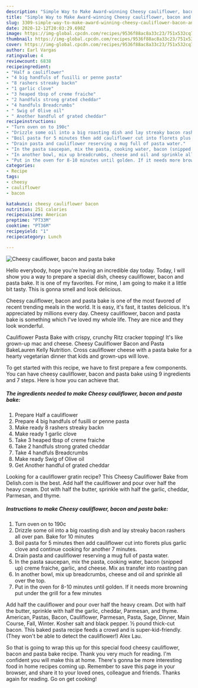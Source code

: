 ```yaml
---
description: "Simple Way to Make Award-winning Cheesy cauliflower, bacon and pasta bake"
title: "Simple Way to Make Award-winning Cheesy cauliflower, bacon and pasta bake"
slug: 3309-simple-way-to-make-award-winning-cheesy-cauliflower-bacon-and-pasta-bake
date: 2020-12-12T20:03:29.698Z
image: https://img-global.cpcdn.com/recipes/9536f88ac8a33c23/751x532cq70/cheesy-cauliflower-bacon-and-pasta-bake-recipe-main-photo.jpg
thumbnail: https://img-global.cpcdn.com/recipes/9536f88ac8a33c23/751x532cq70/cheesy-cauliflower-bacon-and-pasta-bake-recipe-main-photo.jpg
cover: https://img-global.cpcdn.com/recipes/9536f88ac8a33c23/751x532cq70/cheesy-cauliflower-bacon-and-pasta-bake-recipe-main-photo.jpg
author: Earl Vargas
ratingvalue: 4
reviewcount: 6838
recipeingredient:
- "Half a cauliflower"
- "4 big handfuls of fusilli or penne pasta"
- "8 rashers streaky backn"
- "1 garlic clove"
- "3 heaped tbsp of creme fraiche"
- "2 handfuls strong grated cheddar"
- "4 handfuls Breadcrumbs"
- " Swig of Olive oil"
- " Another handful of grated cheddar"
recipeinstructions:
- "Turn oven on to 190c"
- "Drizzle some oil into a big roasting dish and lay streaky bacon rashers all over pan. Bake for 10 minutes"
- "Boil pasta for 5 minutes then add cauliflower cut into florets plus garlic clove and continue cooking for another 7 minutes."
- "Drain pasta and cauliflower reserving a mug full of pasta water."
- "In the pasta saucepan, mix the pasta, cooking water, bacon (snipped up) creme fraiche, garlic, and cheese. Mix as transfer into roasting pan"
- "In another bowl, mix up breadcrumbs, cheese and oil and sprinkle all over the top."
- "Put in the oven for 8-10 minutes until golden. If it needs more browning put under the grill for a few minutes"
categories:
- Recipe
tags:
- cheesy
- cauliflower
- bacon

katakunci: cheesy cauliflower bacon 
nutrition: 251 calories
recipecuisine: American
preptime: "PT33M"
cooktime: "PT36M"
recipeyield: "1"
recipecategory: Lunch

---
```



![Cheesy cauliflower, bacon and pasta bake](https://img-global.cpcdn.com/recipes/9536f88ac8a33c23/751x532cq70/cheesy-cauliflower-bacon-and-pasta-bake-recipe-main-photo.jpg)

Hello everybody, hope you're having an incredible day today. Today, I will show you a way to prepare a special dish, cheesy cauliflower, bacon and pasta bake. It is one of my favorites. For mine, I am going to make it a little bit tasty. This is gonna smell and look delicious.

Cheesy cauliflower, bacon and pasta bake is one of the most favored of recent trending meals in the world. It is easy, it's fast, it tastes delicious. It's appreciated by millions every day. Cheesy cauliflower, bacon and pasta bake is something which I've loved my whole life. They are nice and they look wonderful.

Cauliflower Pasta Bake with crispy, crunchy Ritz cracker topping! It&#39;s like grown-up mac and cheese. Cheesy Cauliflower Bacon and Pasta BakeLauren Kelly Nutrition. Cross cauliflower cheese with a pasta bake for a hearty vegetarian dinner that kids and grown-ups will love.


To get started with this recipe, we have to first prepare a few components. You can have cheesy cauliflower, bacon and pasta bake using 9 ingredients and 7 steps. Here is how you can achieve that.

<!--inarticleads1-->

##### The ingredients needed to make Cheesy cauliflower, bacon and pasta bake:

1. Prepare Half a cauliflower
1. Prepare 4 big handfuls of fusilli or penne pasta
1. Make ready 8 rashers streaky backn
1. Make ready 1 garlic clove
1. Take 3 heaped tbsp of creme fraiche
1. Take 2 handfuls strong grated cheddar
1. Take 4 handfuls Breadcrumbs
1. Make ready  Swig of Olive oil
1. Get  Another handful of grated cheddar


Looking for a cauliflower gratin recipe? This Cheesy Cauliflower Bake from Delish.com is the best. Add half the cauliflower and pour over half the heavy cream. Dot with half the butter, sprinkle with half the garlic, cheddar, Parmesan, and thyme. 

<!--inarticleads2-->

##### Instructions to make Cheesy cauliflower, bacon and pasta bake:

1. Turn oven on to 190c
1. Drizzle some oil into a big roasting dish and lay streaky bacon rashers all over pan. Bake for 10 minutes
1. Boil pasta for 5 minutes then add cauliflower cut into florets plus garlic clove and continue cooking for another 7 minutes.
1. Drain pasta and cauliflower reserving a mug full of pasta water.
1. In the pasta saucepan, mix the pasta, cooking water, bacon (snipped up) creme fraiche, garlic, and cheese. Mix as transfer into roasting pan
1. In another bowl, mix up breadcrumbs, cheese and oil and sprinkle all over the top.
1. Put in the oven for 8-10 minutes until golden. If it needs more browning put under the grill for a few minutes


Add half the cauliflower and pour over half the heavy cream. Dot with half the butter, sprinkle with half the garlic, cheddar, Parmesan, and thyme. American, Pastas, Bacon, Cauliflower, Parmesan, Pasta, Sage, Dinner, Main Course, Fall, Winter. Kosher salt and black pepper. ½ pound thick-cut bacon. This baked pasta recipe feeds a crowd and is super-kid-friendly. (They won&#39;t be able to detect the cauliflower!) Alex Lau. 

So that is going to wrap this up for this special food cheesy cauliflower, bacon and pasta bake recipe. Thank you very much for reading. I'm confident you will make this at home. There's gonna be more interesting food in home recipes coming up. Remember to save this page in your browser, and share it to your loved ones, colleague and friends. Thanks again for reading. Go on get cooking!
